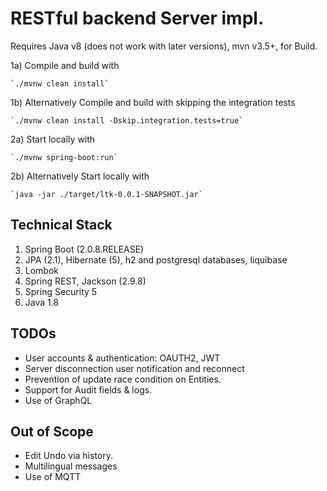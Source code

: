 # RESTful backend Server impl.

Requires Java v8 (does not work with later versions), mvn v3.5+, for Build.


1a) Compile and build with

    `./mvnw clean install`

1b) Alternatively Compile and build with skipping the integration tests

    `./mvnw clean install -Dskip.integration.tests=true`

2a) Start locally with

    `./mvnw spring-boot:run`

2b) Alternatively Start locally with

    `java -jar ./target/ltk-0.0.1-SNAPSHOT.jar`



## Technical Stack

 1. Spring Boot (2.0.8.RELEASE)
 2. JPA (2.1), Hibernate (5), h2 and postgresql databases, liquibase
 3. Lombok
 4. Spring REST, Jackson (2.9.8)
 5. Spring Security 5
 6. Java 1.8

## TODOs
* User accounts & authentication: OAUTH2, JWT
* Server disconnection user notification and reconnect
* Prevention of update race condition on Entities.
* Support for Audit fields & logs.
* Use of GraphQL 

## Out of Scope
* Edit Undo via history.
* Multilingual messages
* Use of MQTT 